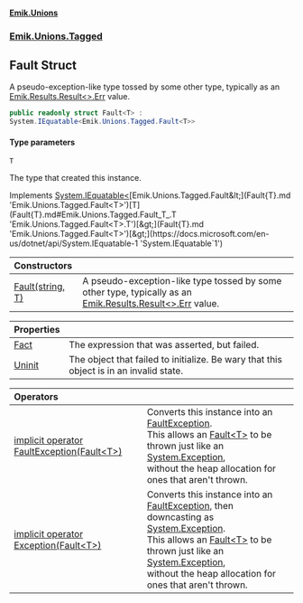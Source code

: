#### [Emik.Unions](index.md 'index')
### [Emik.Unions.Tagged](Emik.Unions.Tagged.md 'Emik.Unions.Tagged')

## Fault<T> Struct

A pseudo-exception-like type tossed by some other type, typically as an [Emik.Results.Result&lt;&gt;.Err](https://docs.microsoft.com/en-us/dotnet/api/Emik.Results.Result-2.Err 'Emik.Results.Result`2.Err') value.

```csharp
public readonly struct Fault<T> :
System.IEquatable<Emik.Unions.Tagged.Fault<T>>
```
#### Type parameters

<a name='Emik.Unions.Tagged.Fault_T_.T'></a>

`T`

The type that created this instance.

Implements [System.IEquatable&lt;](https://docs.microsoft.com/en-us/dotnet/api/System.IEquatable-1 'System.IEquatable`1')[Emik.Unions.Tagged.Fault&lt;](Fault{T}.md 'Emik.Unions.Tagged.Fault<T>')[T](Fault{T}.md#Emik.Unions.Tagged.Fault_T_.T 'Emik.Unions.Tagged.Fault<T>.T')[&gt;](Fault{T}.md 'Emik.Unions.Tagged.Fault<T>')[&gt;](https://docs.microsoft.com/en-us/dotnet/api/System.IEquatable-1 'System.IEquatable`1')

| Constructors | |
| :--- | :--- |
| [Fault(string, T)](Fault{T}..ctor(String,T).md 'Emik.Unions.Tagged.Fault<T>.Fault(string, T)') | A pseudo-exception-like type tossed by some other type, typically as an [Emik.Results.Result&lt;&gt;.Err](https://docs.microsoft.com/en-us/dotnet/api/Emik.Results.Result-2.Err 'Emik.Results.Result`2.Err') value. |

| Properties | |
| :--- | :--- |
| [Fact](Fault{T}.Fact.md 'Emik.Unions.Tagged.Fault<T>.Fact') | The expression that was asserted, but failed. |
| [Uninit](Fault{T}.Uninit.md 'Emik.Unions.Tagged.Fault<T>.Uninit') | The object that failed to initialize. Be wary that this object is in an invalid state. |

| Operators | |
| :--- | :--- |
| [implicit operator FaultException(Fault&lt;T&gt;)](Fault{T}.FaultException(Fault{T}).md 'Emik.Unions.Tagged.Fault<T>.op_Implicit Emik.Unions.Tagged.FaultException(Emik.Unions.Tagged.Fault<T>)') | Converts this instance into an [FaultException](FaultException.md 'Emik.Unions.Tagged.FaultException').<br/>This allows an [Fault&lt;T&gt;](Fault{T}.md 'Emik.Unions.Tagged.Fault<T>') to be thrown just like an [System.Exception](https://docs.microsoft.com/en-us/dotnet/api/System.Exception 'System.Exception'),<br/>without the heap allocation for ones that aren't thrown. |
| [implicit operator Exception(Fault&lt;T&gt;)](Fault{T}.Exception(Fault{T}).md 'Emik.Unions.Tagged.Fault<T>.op_Implicit System.Exception(Emik.Unions.Tagged.Fault<T>)') | Converts this instance into an [FaultException](FaultException.md 'Emik.Unions.Tagged.FaultException'), then downcasting as [System.Exception](https://docs.microsoft.com/en-us/dotnet/api/System.Exception 'System.Exception').<br/>This allows an [Fault&lt;T&gt;](Fault{T}.md 'Emik.Unions.Tagged.Fault<T>') to be thrown just like an [System.Exception](https://docs.microsoft.com/en-us/dotnet/api/System.Exception 'System.Exception'),<br/>without the heap allocation for ones that aren't thrown. |
